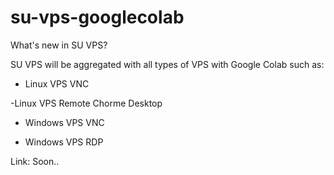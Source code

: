 # su-vps-googlecolab
What's new in SU VPS?

SU VPS will be aggregated with all types of VPS with Google Colab such as:

- Linux VPS VNC

-Linux VPS Remote Chorme Desktop

- Windows VPS VNC

- Windows VPS RDP

Link: Soon..
